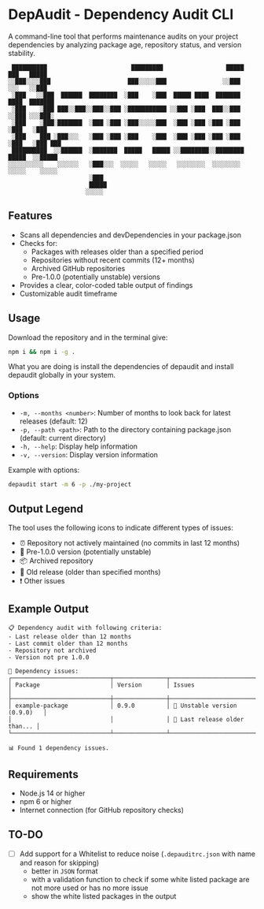 # DepAudit - Dependency Audit CLI

A command-line tool that performs maintenance audits on your project dependencies by analyzing package age, repository status, and version stability.

```
 ██████████                        █████████                  █████  ███   █████   
░░███░░░░███                      ███░░░░░███                ░░███  ░░░   ░░███    
 ░███   ░░███  ██████  ████████  ░███    ░███  █████ ████  ███████  ████  ███████  
 ░███    ░███ ███░░███░░███░░███ ░███████████ ░░███ ░███  ███░░███ ░░███ ░░░███░   
 ░███    ░███░███████  ░███ ░███ ░███░░░░░███  ░███ ░███ ░███ ░███  ░███   ░███    
 ░███    ███ ░███░░░   ░███ ░███ ░███    ░███  ░███ ░███ ░███ ░███  ░███   ░███ ███
 ██████████  ░░██████  ░███████  █████   █████ ░░████████░░████████ █████  ░░█████ 
░░░░░░░░░░    ░░░░░░   ░███░░░  ░░░░░   ░░░░░   ░░░░░░░░  ░░░░░░░░ ░░░░░    ░░░░░  
                       ░███                                                        
                       █████                                                       
                      ░░░░░                                                        
```

## Features

- Scans all dependencies and devDependencies in your package.json
- Checks for:
  - Packages with releases older than a specified period
  - Repositories without recent commits (12+ months)
  - Archived GitHub repositories
  - Pre-1.0.0 (potentially unstable) versions
- Provides a clear, color-coded table output of findings
- Customizable audit timeframe

## Usage

Download the repository and in the terminal give:

```bash
npm i && npm i -g .
```
What you are doing is install the dependencies of depaudit and install depaudit globally in your system.

### Options

- `-m, --months <number>`: Number of months to look back for latest releases (default: 12)
- `-p, --path <path>`: Path to the directory containing package.json (default: current directory)
- `-h, --help`: Display help information
- `-v, --version`: Display version information

Example with options:

```bash
depaudit start -m 6 -p ./my-project
```

## Output Legend

The tool uses the following icons to indicate different types of issues:

- ⏰ Repository not actively maintained (no commits in last 12 months)
- 🚧 Pre-1.0.0 version (potentially unstable)
- 📦 Archived repository
- 📅 Old release (older than specified months)
- ❗ Other issues

## Example Output

```
📋 Dependency audit with following criteria:
- Last release older than 12 months
- Last commit older than 12 months
- Repository not archived
- Version not pre 1.0.0

🚨 Dependency issues:
┌────────────────────────────┬───────────────┬───────────────────────────────┐
│ Package                    │ Version       │ Issues                        │
├────────────────────────────┼───────────────┼───────────────────────────────┤
│ example-package            │ 0.9.0         │ 🚧 Unstable version (0.9.0)   │
│                            │               │ 📅 Last release older than... │
└────────────────────────────┴───────────────┴───────────────────────────────┘

📊 Found 1 dependency issues.
```

## Requirements

- Node.js 14 or higher
- npm 6 or higher
- Internet connection (for GitHub repository checks)

## TO-DO
- [ ] Add support for a Whitelist to reduce noise (`.depauditrc.json` with name and reason for skipping)
  - better in `JSON` format
  - with a validation function to check if some white listed package are not more used or has no more issue
  - show the white listed packages in the output
